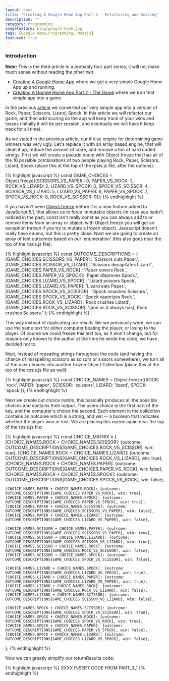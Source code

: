 ```yaml
---
layout: post
title: "Creating A Google Home App Part 3 - Refactoring and Scoring"
description: ""
category: Programming
imagefeature: blog/google-home.jpg 
tags: [Google Home,Programming, Nodejs]
featured: true
---
```

### Introduction

**Note:** This is the third article in a probably four part series, it will not make much sense without reading the other two:

* [Creating A Google Home App](https://agingcoder.com/programming/2018/02/04/creating-a-google-home-app/) where we get a very simple Google Home App up and running.
* [Creating A Google Home App Part 2 - The Game](https://agingcoder.com/programming/2018/02/08/creating-a-google-home-app-part-2-the-game/) where we turn that simple app into a game.

In the previous [article](https://agingcoder.com/programming/2018/02/08/creating-a-google-home-app-part-2-the-game/) we converted our very simple app into a version of Rock, Paper, Scissors, Lizard, Spock.  In this article we will refactor our game, and then add scoring so the app will keep track of your wins and losses (initially it will be per session, and eventually we will have it keep track for all time).

As we stated in the previous article, our if else engine for determining game winners was very ugly.  Let's replace it
with an array based engine, that will clean it up, reduce the amount of code, and remove a ton of hard coded strings.  First we will create a pseudo enum with Object.freeze that has all of the 10 possible combinations of two people playing Rock, Paper, Scissors, Lizard, Spock (place this at the top of the rpsls.js file, after the options):

{% highlight javascript %}
const GAME_CHOICES = Object.freeze({SCISSORS_VS_PAPER : 0, PAPER_VS_ROCK: 1, ROCK_VS_LIZARD: 2, LIZARD_VS_SPOCK: 3,
    SPOCK_VS_SCISSOR: 4, SCISSOR_VS_LIZARD: 5, LIZARD_VS_PAPER: 6, PAPER_VS_SPOCK: 7, SPOCK_VS_ROCK: 8, ROCK_VS_SCISSOR: 9});
{% endhighlight %}
    
If you haven't seen [Object.freeze](https://developer.mozilla.org/en-US/docs/Web/JavaScript/Reference/Global_Objects/Object/freeze) before it is a new feature added to JavaScript 5.1, that allows us to force immutable objects (in case you hadn't noticed in the past, const isn't really const as
you can always add to or remove items from an array or object, with Object.freeze you will get an exception thrown if you try to mutate a frozen object).  Javascript doesn't really have enums, but this is pretty close.  Next we are going to create an array of text outcomes based on our 'enumeration' (this also goes near the top of the rpsls.js file):

{% highlight javascript %}
const OUTCOME_DESCRIPTIONS = {
    [GAME_CHOICES.SCISSORS_VS_PAPER] : 'Scissors cuts Paper.',
    [GAME_CHOICES.SCISSOR_VS_LIZARD]: 'Scissors decapitates Lizard.',
    [GAME_CHOICES.PAPER_VS_ROCK] : 'Paper covers Rock.',
    [GAME_CHOICES.PAPER_VS_SPOCK]: 'Paper disproves Spock.',
    [GAME_CHOICES.LIZARD_VS_SPOCK] : 'Lizard poisons Spock',
    [GAME_CHOICES.LIZARD_VS_PAPER]: 'Lizard eats Paper.',
    [GAME_CHOICES.SPOCK_VS_SCISSOR] : 'Spock smashes Scissors.',
    [GAME_CHOICES.SPOCK_VS_ROCK]: 'Spock vaporizes Rock.',
    [GAME_CHOICES.ROCK_VS_LIZARD] :'Rock crushes Lizard',
    [GAME_CHOICES.ROCK_VS_SCISSOR]: '(and as it always has), Rock crushes Scissors.'
};
{% endhighlight %}

This way instead of duplicating our results like we previously were, we can use the same text for either computer beating the player, or losing to the player.  Of course we could freeze this text too, as it won't change, but for reasons only known to the author at the time he wrote the code, we have decided not to.

Next, instead of repeating strings throughout the code (and having the chance of misspelling scissors as scisors or sissors somewhere), we turn all of the user choices into another frozen Object Collection (place this at the top of the rpsls.js file as well):

{% highlight javascript %}
const CHOICE_NAMES = Object.freeze({ROCK: 'rock', PAPER: 'paper', SCISSOR: 'scissors', LIZARD: 'lizard', SPOCK: 'spock'});
{% endhighlight %}

Next we create out choice matrix, this basically produces all the possible choices and contains their output.  The users choice is the first part of the key, and the computer's choice the second.  Each element in the collection contains an outcome which is a string, and win -- a boolean that indicates whether the player won or lost.  We are placing this matrix again near the top of the rpsls.js file:

{% highlight javascript %}
const CHOICE_MATRIX = {
    [CHOICE_NAMES.ROCK + CHOICE_NAMES.SCISSOR]: {outcome: OUTCOME_DESCRIPTIONS[GAME_CHOICES.ROCK_VS_SCISSOR], win: true},
    [CHOICE_NAMES.ROCK + CHOICE_NAMES.LIZARD]: {outcome: OUTCOME_DESCRIPTIONS[GAME_CHOICES.ROCK_VS_LIZARD], win: true},
    [CHOICE_NAMES.ROCK + CHOICE_NAMES.PAPER]: {outcome: OUTCOME_DESCRIPTIONS[GAME_CHOICES.PAPER_VS_ROCK], win: false},
    [CHOICE_NAMES.ROCK + CHOICE_NAMES.SPOCK]: {outcome: OUTCOME_DESCRIPTIONS[GAME_CHOICES.SPOCK_VS_ROCK], win: false},

    [CHOICE_NAMES.PAPER + CHOICE_NAMES.ROCK]: {outcome: OUTCOME_DESCRIPTIONS[GAME_CHOICES.PAPER_VS_ROCK], win: true},
    [CHOICE_NAMES.PAPER + CHOICE_NAMES.SPOCK]: {outcome: OUTCOME_DESCRIPTIONS[GAME_CHOICES.PAPER_VS_SPOCK], win: true},
    [CHOICE_NAMES.PAPER + CHOICE_NAMES.SCISSOR]: {outcome: OUTCOME_DESCRIPTIONS[GAME_CHOICES.SCISSORS_VS_PAPER], win: false},
    [CHOICE_NAMES.PAPER + CHOICE_NAMES.LIZARD]: {outcome: OUTCOME_DESCRIPTIONS[GAME_CHOICES.LIZARD_VS_PAPER], win: false},

    [CHOICE_NAMES.SCISSOR + CHOICE_NAMES.PAPER]: {outcome: OUTCOME_DESCRIPTIONS[GAME_CHOICES.SCISSORS_VS_PAPER], win: true},
    [CHOICE_NAMES.SCISSOR + CHOICE_NAMES.LIZARD]: {outcome: OUTCOME_DESCRIPTIONS[GAME_CHOICES.SCISSOR_VS_LIZARD], win: true},
    [CHOICE_NAMES.SCISSOR + CHOICE_NAMES.ROCK]: {outcome: OUTCOME_DESCRIPTIONS[GAME_CHOICES.ROCK_VS_SCISSOR], win: false},
    [CHOICE_NAMES.SCISSOR + CHOICE_NAMES.SPOCK]: {outcome: OUTCOME_DESCRIPTIONS[GAME_CHOICES.SPOCK_VS_SCISSOR], win: false},

    [CHOICE_NAMES.LIZARD + CHOICE_NAMES.SPOCK]: {outcome: OUTCOME_DESCRIPTIONS[GAME_CHOICES.LIZARD_VS_SPOCK], win: true},
    [CHOICE_NAMES.LIZARD + CHOICE_NAMES.PAPER]: {outcome: OUTCOME_DESCRIPTIONS[GAME_CHOICES.LIZARD_VS_PAPER], win: true},
    [CHOICE_NAMES.LIZARD + CHOICE_NAMES.ROCK]: {outcome: OUTCOME_DESCRIPTIONS[GAME_CHOICES.ROCK_VS_LIZARD], win: false},
    [CHOICE_NAMES.LIZARD + CHOICE_NAMES.SCISSOR]: {outcome: OUTCOME_DESCRIPTIONS[GAME_CHOICES.SCISSOR_VS_LIZARD], win: false},

    [CHOICE_NAMES.SPOCK + CHOICE_NAMES.SCISSOR]: {outcome: OUTCOME_DESCRIPTIONS[GAME_CHOICES.SPOCK_VS_SCISSOR], win: true},
    [CHOICE_NAMES.SPOCK + CHOICE_NAMES.ROCK]: {outcome: OUTCOME_DESCRIPTIONS[GAME_CHOICES.SPOCK_VS_ROCK], win: true},
    [CHOICE_NAMES.SPOCK + CHOICE_NAMES.PAPER]: {outcome: OUTCOME_DESCRIPTIONS[GAME_CHOICES.PAPER_VS_SPOCK], win: false},
    [CHOICE_NAMES.SPOCK + CHOICE_NAMES.LIZARD]: {outcome: OUTCOME_DESCRIPTIONS[GAME_CHOICES.LIZARD_VS_SPOCK], win: false},

};
{% endhighlight %}

Now we can greatly simplify our returnResults code: 

{% highlight javascript %}
XXXX INSERT CODE FROM PART_3_1
{% endhighlight %}
